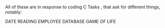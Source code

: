 
All of these are in response to coding C Tasks , that ask for different things, notably:

DATE READING
EMPLOYEE DATABASE
GAME OF LIFE
